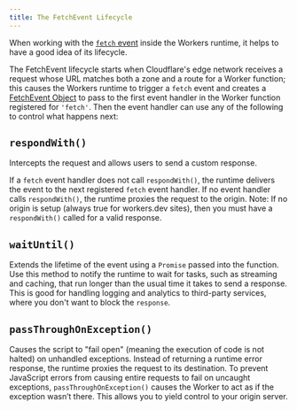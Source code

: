 ```yaml
---
title: The FetchEvent Lifecycle
---
```


When working with the [`fetch` event](/reference/runtime/apis/fetch-event) inside the Workers runtime, it helps to have a good idea of its lifecycle.

The FetchEvent lifecycle starts when Cloudflare's edge network receives a request whose URL matches both a zone and a route for a Worker function; this causes the Workers runtime to trigger a `fetch` event and creates a [FetchEvent Object](/reference/runtime/apis/fetch-event) to pass to the first event handler in the Worker function registered for `'fetch'`. Then the event handler can use any of the following to control what happens next:

## `respondWith()`

Intercepts the request and allows users to send a custom response. 

If a `fetch` event handler does not call `respondWith()`, the runtime delivers the event to the next registered `fetch` event handler. If no event handler calls `respondWith()`, the runtime proxies the request to the origin. Note: If no origin is setup (always true for workers.dev sites), then you must have a `respondWith()` called for a valid response.

## `waitUntil()`

 Extends the lifetime of the event using a `Promise` passed into the function. Use this method to notify the runtime to wait for tasks, such as streaming and caching, that run longer than the usual time it takes to send a response. This is good for handling logging and analytics to third-party services, where you don't want to block the `response`.

## `passThroughOnException()`

Causes the script to "fail open" (meaning the execution of code is not halted) on unhandled exceptions. Instead of returning a runtime error response, the runtime proxies the request to its destination. To prevent JavaScript errors from causing entire requests to fail on uncaught exceptions, `passThroughOnException()` causes the Worker to act as if the exception wasn’t there. This allows you to yield control to your origin server.
